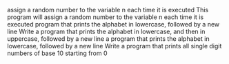assign a random number to the variable n each time it is executed
This program will assign a random number to the variable n each time it is executed
program that prints the alphabet in lowercase, followed by a new line
Write a program that prints the alphabet in lowercase, and then in uppercase, followed by a new line
a program that prints the alphabet in lowercase, followed by a new line
Write a program that prints all single digit numbers of base 10 starting from 0
